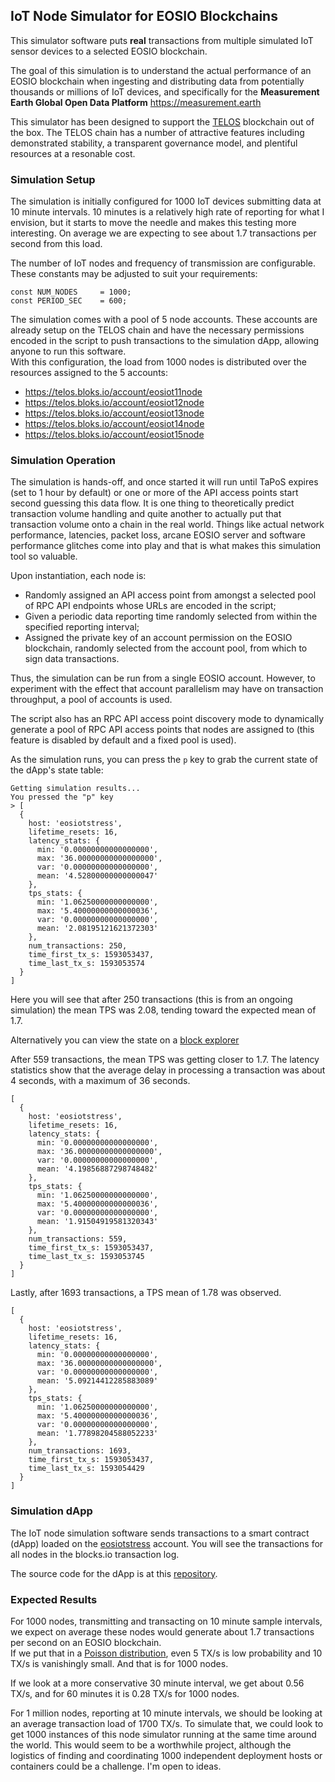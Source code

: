 ## IoT Node Simulator for EOSIO Blockchains

This simulator software puts **real** transactions from multiple simulated IoT sensor devices to a selected EOSIO blockchain. 

The goal of this simulation is to understand the actual performance of an EOSIO blockchain when ingesting and distributing data
from potentially thousands or millions of IoT devices, and specifically for the **Measurement Earth Global Open Data Platform**
https://measurement.earth

This simulator has been designed to support the [TELOS](https://www.telos.net/) blockchain out of the box.  The TELOS chain has a number of attractive
features including demonstrated stability, a transparent governance model, and plentiful resources at a resonable cost.

### Simulation Setup

The simulation is initially configured for 1000 IoT devices submitting data at 10 minute intervals.  10 minutes is a relatively high
rate of reporting for what I envision, but it starts to move the needle and makes this testing more interesting.
On average we are expecting to see about 1.7 transactions per second from this load.

The number of IoT nodes and frequency of transmission are configurable.
These constants may be adjusted to suit your requirements:

```
const NUM_NODES     = 1000;
const PERIOD_SEC    = 600;
```

The simulation comes with a pool of 5 node accounts.  These accounts are already setup on the TELOS chain and have 
the necessary permissions encoded in the script to push transactions to the simulation dApp, allowing anyone to run
this software.  
With this configuration, the load from 1000 nodes is distributed over the resources assigned to the 5 accounts:

* https://telos.bloks.io/account/eosiot11node
* https://telos.bloks.io/account/eosiot12node
* https://telos.bloks.io/account/eosiot13node
* https://telos.bloks.io/account/eosiot14node
* https://telos.bloks.io/account/eosiot15node

### Simulation Operation

The simulation is hands-off, and once started it will run until TaPoS expires (set to 1 hour by default) or one or more of the API
access points start second guessing this data flow.  It is one thing to theoretically predict transaction volume handling and quite another
to actually put that transaction volume onto a chain in the real world.  Things like actual network performance, latencies, packet loss, 
arcane EOSIO server and software performance glitches come into play and that is what makes this simulation tool so valuable.


Upon instantiation, each node is:

* Randomly assigned an API access point from amongst a selected pool of RPC API endpoints whose URLs are encoded in the script;
* Given a periodic data reporting time randomly selected from within the specified reporting interval; 
* Assigned the private key of an account permission on the EOSIO blockchain, randomly selected from the account pool, from which to sign data transactions.

Thus, the simulation can be run from a single EOSIO account.  However, to experiment with the effect that account parallelism may have on transaction throughput, a pool of accounts is used.

The script also has an RPC API access point discovery mode to dynamically generate a pool of RPC API access points that
nodes are assigned to (this feature is disabled by default and a fixed pool is used).

As the simulation runs, you can press the `p` key to grab the current state of the dApp's state table:

```
Getting simulation results...
You pressed the "p" key
> [
  {
    host: 'eosiotstress',
    lifetime_resets: 16,
    latency_stats: {
      min: '0.00000000000000000',
      max: '36.00000000000000000',
      var: '0.00000000000000000',
      mean: '4.52800000000000047'
    },
    tps_stats: {
      min: '1.06250000000000000',
      max: '5.40000000000000036',
      var: '0.00000000000000000',
      mean: '2.08195121621372303'
    },
    num_transactions: 250,
    time_first_tx_s: 1593053437,
    time_last_tx_s: 1593053574
  }
]
```

Here you will see that after 250 transactions (this is from an ongoing simulation) the mean TPS was 2.08, tending toward the expected mean of 1.7.

Alternatively you can view the state on a [block explorer](https://telos.bloks.io/account/eosiotstress?loadContract=true&tab=Tables&account=eosiotstress&scope=eosiotstress&limit=100&table=statetable)

After 559 transactions, the mean TPS was getting closer to 1.7.  The latency statistics show that the average delay in processing a transaction was about 4 seconds, with a maximum of 36 seconds.

```
[
  {
    host: 'eosiotstress',
    lifetime_resets: 16,
    latency_stats: {
      min: '0.00000000000000000',
      max: '36.00000000000000000',
      var: '0.00000000000000000',
      mean: '4.19856887298748482'
    },
    tps_stats: {
      min: '1.06250000000000000',
      max: '5.40000000000000036',
      var: '0.00000000000000000',
      mean: '1.91504919581320343'
    },
    num_transactions: 559,
    time_first_tx_s: 1593053437,
    time_last_tx_s: 1593053745
  }
]
```

Lastly, after 1693 transactions, a TPS mean of 1.78 was observed.

```
[
  {
    host: 'eosiotstress',
    lifetime_resets: 16,
    latency_stats: {
      min: '0.00000000000000000',
      max: '36.00000000000000000',
      var: '0.00000000000000000',
      mean: '5.09214412285883089'
    },
    tps_stats: {
      min: '1.06250000000000000',
      max: '5.40000000000000036',
      var: '0.00000000000000000',
      mean: '1.77898204588052233'
    },
    num_transactions: 1693,
    time_first_tx_s: 1593053437,
    time_last_tx_s: 1593054429
  }
]
```

### Simulation dApp

The IoT node simulation software sends transactions to a smart contract (dApp) loaded on the [eosiotstress](https://telos.bloks.io/account/eosiotstress)
account.  You will see the transactions for all nodes in the blocks.io transaction log.

The source code for the dApp is at this [repository](https://github.com/EOSIoT/iot-node-simulator-contract).


### Expected Results

For 1000 nodes, transmitting and transacting on 10 minute sample intervals, we expect on average these nodes would generate about 1.7 transactions per second on an EOSIO blockchain.  
If we put that in a [Poisson distribution](https://en.wikipedia.org/wiki/Poisson_distribution), even 5 TX/s is low probability and 10 TX/s is vanishingly small. And that is for 1000 nodes.

If we look at a more conservative 30 minute interval, we get about 0.56 TX/s, and for 60 minutes it is 0.28 TX/s for 1000 nodes.

For 1 million nodes, reporting at 10 minute intervals, we should be looking at an average transaction load of 1700 TX/s.  To simulate that, we could look to get 1000 instances of this node simulator running at the same time around the world. 
This would seem to be a worthwhile project, although the logistics of finding and coordinating 1000 independent deployment hosts or containers could be a challenge. 
I'm open to ideas.








